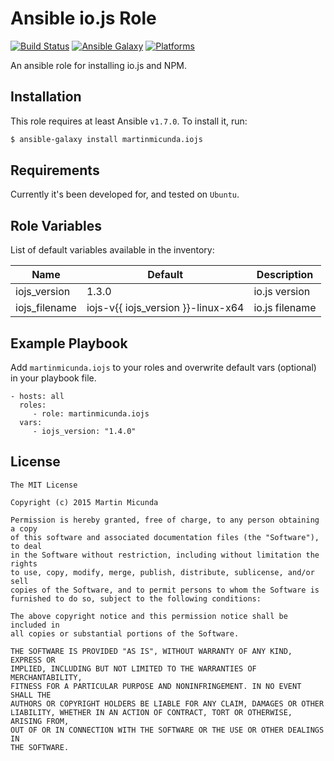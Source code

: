 Ansible io.js Role
=========

[![Build Status](https://secure.travis-ci.org/martinmicunda/ansible-role-iojs.png)](http://travis-ci.org/martinmicunda/ansible-role-iojs) [![Ansible Galaxy](http://img.shields.io/badge/galaxy-martinmicunda.iojs-blue.svg)](https://galaxy.ansible.com/list#/roles/2938) [![Platforms](http://img.shields.io/badge/platforms-ubuntu-orange.svg)](#)

An ansible role for installing io.js and NPM.

Installation
------------
This role requires at least Ansible `v1.7.0`. To install it, run:

```bash
$ ansible-galaxy install martinmicunda.iojs
```

Requirements
------------

Currently it's been developed for, and tested on `Ubuntu`.

Role Variables
--------------

List of default variables available in the inventory:

| Name                    | Default   | Description      |
| ----------------------- | --------- | ---------------- |
| iojs_version            | 1.3.0     | io.js version  |
| iojs_filename           | iojs-v{{ iojs_version }}-linux-x64 | io.js filename |

Example Playbook
----------------

Add `martinmicunda.iojs` to your roles and overwrite default vars (optional) in your playbook file.

    - hosts: all
      roles:
         - role: martinmicunda.iojs
      vars:
         - iojs_version: "1.4.0"  

License
-------

    The MIT License
    
    Copyright (c) 2015 Martin Micunda  

    Permission is hereby granted, free of charge, to any person obtaining a copy
    of this software and associated documentation files (the "Software"), to deal
    in the Software without restriction, including without limitation the rights
    to use, copy, modify, merge, publish, distribute, sublicense, and/or sell
    copies of the Software, and to permit persons to whom the Software is
    furnished to do so, subject to the following conditions:
    
    The above copyright notice and this permission notice shall be included in
    all copies or substantial portions of the Software.
    
    THE SOFTWARE IS PROVIDED "AS IS", WITHOUT WARRANTY OF ANY KIND, EXPRESS OR
    IMPLIED, INCLUDING BUT NOT LIMITED TO THE WARRANTIES OF MERCHANTABILITY,
    FITNESS FOR A PARTICULAR PURPOSE AND NONINFRINGEMENT. IN NO EVENT SHALL THE
    AUTHORS OR COPYRIGHT HOLDERS BE LIABLE FOR ANY CLAIM, DAMAGES OR OTHER
    LIABILITY, WHETHER IN AN ACTION OF CONTRACT, TORT OR OTHERWISE, ARISING FROM,
    OUT OF OR IN CONNECTION WITH THE SOFTWARE OR THE USE OR OTHER DEALINGS IN
    THE SOFTWARE.
